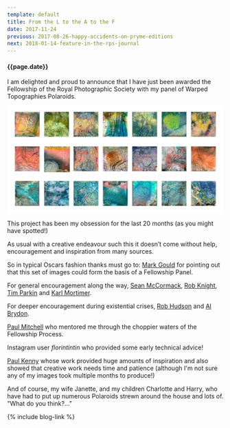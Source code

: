 ```yaml
---
template: default
title: From the L to the A to the F
date: 2017-11-24
previous: 2017-08-26-happy-accidents-on-pryme-editions
next: 2018-01-14-feature-in-the-rps-journal
---
```


#### {{page.date}}

I am delighted and proud to announce that I have just been awarded the Fellowship of the Royal Photographic Society with my panel of Warped Topographies Polaroids.

![Fellowship Panel](october-2017-hanging-plan.webp "Fellowship Panel")

This project has been my obsession for the last 20 months (as you might have spotted!)

As usual with a creative endeavour such this it doesn’t come without help, encouragement and inspiration from many sources.

So in typical Oscars fashion thanks must go to: [Mark Gould](http://siark.com/) for pointing out that this set of images could form the basis of a Fellowship Panel.

For general encouragement along the way, [Sean McCormack](http://seanmcfoto.com/), [Rob Knight](http://www.rkphotographic.com/), [Tim Parkin](https://www.onlandscape.co.uk/) and [Karl Mortimer](http://www.karlmortimer.com/).

For deeper encouragement during existential crises, [Rob Hudson](http://www.robhudsonlandscape.net/) and [Al Brydon](http://www.robhudsonlandscape.net/).

[Paul Mitchell](http://www.paulmitchellphotography.co.uk/) who mentored me through the choppier waters of the Fellowship Process.

Instagram user *florintintin* who provided some early technical advice!

[Paul Kenny](http://www.paul-kenny.co.uk/) whose work provided huge amounts of inspiration and also showed that creative work needs time and patience (although I'm not sure any of my images took multiple months to produce!)

And of course, my wife Janette, and my children Charlotte and Harry, who have had to put up numerous Polaroids strewn around the house and lots of. "What do you think?…"

{% include blog-link %}